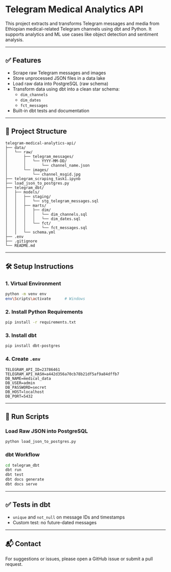 # Telegram Medical Analytics API

This project extracts and transforms Telegram messages and media from Ethiopian medical-related Telegram channels using dbt and Python. It supports analytics and ML use cases like object detection and sentiment analysis.

---

## ✅ Features

- Scrape raw Telegram messages and images
- Store unprocessed JSON files in a data lake
- Load raw data into PostgreSQL (raw schema)
- Transform data using dbt into a clean star schema:
  - `dim_channels`
  - `dim_dates`
  - `fct_messages`
- Built-in dbt tests and documentation

---

## 📁 Project Structure

```
telegram-medical-analytics-api/
├── data/
│   └── raw/
│       ├── telegram_messages/
│       │   └── YYYY-MM-DD/
│       │       └── channel_name.json
│       └── images/
│           └── channel_msgid.jpg
├── telegram_scraping_task1.ipynb
├── load_json_to_postgres.py
├── telegram_dbt/
│   ├── models/
│   │   ├── staging/
│   │   │   └── stg_telegram_messages.sql
│   │   ├── marts/
│   │   │   ├── dim/
│   │   │   │   └── dim_channels.sql
│   │   │   │   └── dim_dates.sql
│   │   │   └── fct/
│   │   │       └── fct_messages.sql
│   │   └── schema.yml
├── .env
├── .gitignore
└── README.md
```

---

## 🛠️ Setup Instructions

### 1. Virtual Environment
```bash
python -m venv env
env\Scripts\activate      # Windows

```

### 2. Install Python Requirements
```bash
pip install -r requirements.txt
```

### 3. Install dbt
```bash
pip install dbt-postgres
```

### 4. Create `.env`
```env
TELEGRAM_API_ID=23786461
TELEGRAM_API_HASH=a442d356a70cb78b21df5af9a84dffb7
DB_NAME=medical_data
DB_USER=admin
DB_PASSWORD=secret
DB_HOST=localhost
DB_PORT=5432
```


---

## 🧪 Run Scripts

### Load Raw JSON into PostgreSQL
```bash
python load_json_to_postgres.py
```

### dbt Workflow
```bash
cd telegram_dbt
dbt run
dbt test
dbt docs generate
dbt docs serve
```

---

## ✅ Tests in dbt

- `unique` and `not_null` on message IDs and timestamps
- Custom test: no future-dated messages

---

## 📬 Contact

For suggestions or issues, please open a GitHub issue or submit a pull request.
